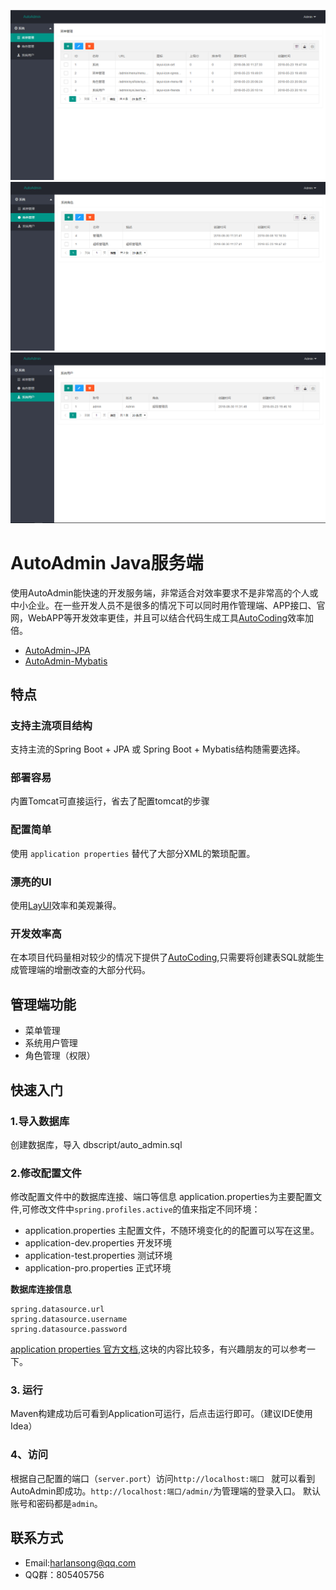 ![AutoAdmin](https://github.com/HarlanSong/AutoAdmin/blob/master/images/menuList.png)
![AutoAdmin](https://github.com/HarlanSong/AutoAdmin/blob/master/images/sysRoleList.png)
![AutoAdmin](https://github.com/HarlanSong/AutoAdmin/blob/master/images/sysUserList.png)
# AutoAdmin Java服务端
使用AutoAdmin能快速的开发服务端，非常适合对效率要求不是非常高的个人或中小企业。在一些开发人员不是很多的情况下可以同时用作管理端、APP接口、官网，WebAPP等开发效率更佳，并且可以结合代码生成工具[AutoCoding](http://tool.songhaiqing.cn/)效率加倍。


* [AutoAdmin-JPA](https://github.com/HarlanSong/AutoAdmin/tree/master/AutoAdmin-JPA)
* [AutoAdmin-Mybatis](https://github.com/HarlanSong/AutoAdmin/tree/master/AutoAdmin-MyBatis)

## 特点

### 支持主流项目结构
 支持主流的Spring Boot + JPA 或 Spring Boot + Mybatis结构随需要选择。
 
### 部署容易
 内置Tomcat可直接运行，省去了配置tomcat的步骤

### 配置简单
 
使用 `application properties` 替代了大部分XML的繁琐配置。
 
 ### 漂亮的UI
 使用[LayUI](http://www.layui.com/)效率和美观兼得。
 
 ### 开发效率高
 在本项目代码量相对较少的情况下提供了[AutoCoding](http://tool.songhaiqing.cn/),只需要将创建表SQL就能生成管理端的增删改查的大部分代码。
 
 ## 管理端功能

* 菜单管理
* 系统用户管理
* 角色管理（权限）

## 快速入门

### 1.导入数据库
创建数据库，导入 dbscript/auto_admin.sql

### 2.修改配置文件
修改配置文件中的数据库连接、端口等信息
application.properties为主要配置文件,可修改文件中`spring.profiles.active`的值来指定不同环境：
* application.properties 主配置文件，不随环境变化的的配置可以写在这里。
* application-dev.properties 开发环境
* application-test.properties 测试环境
* application-pro.properties 正式环境

**数据库连接信息**
```
spring.datasource.url
spring.datasource.username
spring.datasource.password
```

[application properties 官方文档](https://docs.spring.io/spring-boot/docs/current/reference/html/common-application-properties.html),这块的内容比较多，有兴趣朋友的可以参考一下。

### 3. 运行
Maven构建成功后可看到Application可运行，后点击运行即可。（建议IDE使用Idea）

### 4、访问
根据自己配置的端口（`server.port`）访问`http://localhost:端口 ` 就可以看到AutoAdmin即成功。`http://localhost:端口/admin/`为管理端的登录入口。 默认账号和密码都是`admin`。

## 联系方式
* Email:harlansong@qq.com
* QQ群：805405756